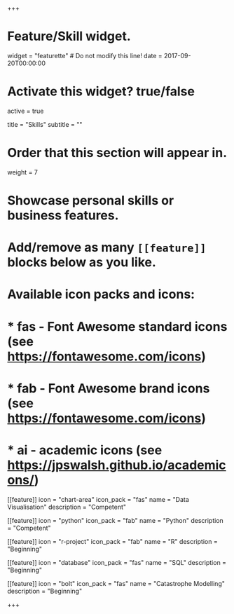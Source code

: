 +++
# Feature/Skill widget.
widget = "featurette"  # Do not modify this line!
date = 2017-09-20T00:00:00

# Activate this widget? true/false
active = true

title = "Skills"
subtitle = ""

# Order that this section will appear in.
weight = 7

# Showcase personal skills or business features.
# 
# Add/remove as many `[[feature]]` blocks below as you like.
# 
# Available icon packs and icons:
# * fas - Font Awesome standard icons (see https://fontawesome.com/icons)
# * fab - Font Awesome brand icons (see https://fontawesome.com/icons)
# * ai - academic icons (see https://jpswalsh.github.io/academicons/)

[[feature]]
  icon = "chart-area"
  icon_pack = "fas"
  name = "Data Visualisation"
  description = "Competent"

[[feature]]
  icon = "python"
  icon_pack = "fab"
  name = "Python"
  description = "Competent"

[[feature]]
  icon = "r-project"
  icon_pack = "fab"
  name = "R"
  description = "Beginning"
  
[[feature]]
  icon = "database"
  icon_pack = "fas"
  name = "SQL"
  description = "Beginning"  
  
[[feature]]
  icon = "bolt"
  icon_pack = "fas"
  name = "Catastrophe Modelling"
  description = "Beginning"

+++
